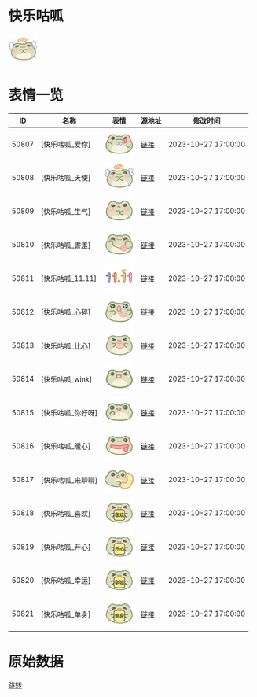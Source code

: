 # 快乐咕呱

<img src="./cover.png" height="60" alt="cover" />

# 表情一览

|ID|名称|表情|源地址|修改时间|
|----|----|----|----|----|
|50807|[快乐咕呱_爱你]|<img src="./pic/050807_%5B快乐咕呱_爱你%5D.png" height="60" alt="爱你"/>|[链接](https://i0.hdslb.com/bfs/garb/68c5807a742d66d04d4d817401e3acc9fed515ad.png)|2023-10-27 17:00:00|
|50808|[快乐咕呱_天使]|<img src="./pic/050808_%5B快乐咕呱_天使%5D.png" height="60" alt="天使"/>|[链接](https://i0.hdslb.com/bfs/garb/490a7f1274ef8742d2433b84040b21701dd47ac3.png)|2023-10-27 17:00:00|
|50809|[快乐咕呱_生气]|<img src="./pic/050809_%5B快乐咕呱_生气%5D.png" height="60" alt="生气"/>|[链接](https://i0.hdslb.com/bfs/garb/eee0d224febda143b27c1f51b361aa12bfb7f9a0.png)|2023-10-27 17:00:00|
|50810|[快乐咕呱_害羞]|<img src="./pic/050810_%5B快乐咕呱_害羞%5D.png" height="60" alt="害羞"/>|[链接](https://i0.hdslb.com/bfs/garb/1ee8818e68be7811f925a1b49c65f4ba8fae824a.png)|2023-10-27 17:00:00|
|50811|[快乐咕呱_11.11]|<img src="./pic/050811_%5B快乐咕呱_11.11%5D.png" height="60" alt="11.11"/>|[链接](https://i0.hdslb.com/bfs/garb/513df57ea225986a413a329a4b2b568de58bbacb.png)|2023-10-27 17:00:00|
|50812|[快乐咕呱_心碎]|<img src="./pic/050812_%5B快乐咕呱_心碎%5D.png" height="60" alt="心碎"/>|[链接](https://i0.hdslb.com/bfs/garb/14a9ff0a8e00208f4c3532ea9b3a0d09ae736407.png)|2023-10-27 17:00:00|
|50813|[快乐咕呱_比心]|<img src="./pic/050813_%5B快乐咕呱_比心%5D.png" height="60" alt="比心"/>|[链接](https://i0.hdslb.com/bfs/garb/c0252b86a6e6172e675ddbedb4b37dcf194553ee.png)|2023-10-27 17:00:00|
|50814|[快乐咕呱_wink]|<img src="./pic/050814_%5B快乐咕呱_wink%5D.png" height="60" alt="wink"/>|[链接](https://i0.hdslb.com/bfs/garb/4d4ea07c3a261c0ff6ea055c089a1fa0a0d37995.png)|2023-10-27 17:00:00|
|50815|[快乐咕呱_你好呀]|<img src="./pic/050815_%5B快乐咕呱_你好呀%5D.png" height="60" alt="你好呀"/>|[链接](https://i0.hdslb.com/bfs/garb/552092320682acf7638afd851945db268ba0e835.png)|2023-10-27 17:00:00|
|50816|[快乐咕呱_暖心]|<img src="./pic/050816_%5B快乐咕呱_暖心%5D.png" height="60" alt="暖心"/>|[链接](https://i0.hdslb.com/bfs/garb/9f120ad77349855aba21585977dd5e5e517fffb5.png)|2023-10-27 17:00:00|
|50817|[快乐咕呱_来聊聊]|<img src="./pic/050817_%5B快乐咕呱_来聊聊%5D.png" height="60" alt="来聊聊"/>|[链接](https://i0.hdslb.com/bfs/garb/cff5ff26e17e1b863a76a32a76516f2bb36efc6c.png)|2023-10-27 17:00:00|
|50818|[快乐咕呱_喜欢]|<img src="./pic/050818_%5B快乐咕呱_喜欢%5D.png" height="60" alt="喜欢"/>|[链接](https://i0.hdslb.com/bfs/garb/19737d1f7d09169849167af636b39db48c234276.png)|2023-10-27 17:00:00|
|50819|[快乐咕呱_开心]|<img src="./pic/050819_%5B快乐咕呱_开心%5D.png" height="60" alt="开心"/>|[链接](https://i0.hdslb.com/bfs/garb/1eba86699823b899e06668bbc3e19efc416bc893.png)|2023-10-27 17:00:00|
|50820|[快乐咕呱_幸运]|<img src="./pic/050820_%5B快乐咕呱_幸运%5D.png" height="60" alt="幸运"/>|[链接](https://i0.hdslb.com/bfs/garb/f5aaab093c5bb1de3534a778f1d185ea1e41111b.png)|2023-10-27 17:00:00|
|50821|[快乐咕呱_单身]|<img src="./pic/050821_%5B快乐咕呱_单身%5D.png" height="60" alt="单身"/>|[链接](https://i0.hdslb.com/bfs/garb/773201de7e93476351b7016c2fe1a023446f1fc4.png)|2023-10-27 17:00:00|

# 原始数据

[跳转](./raw.json)

